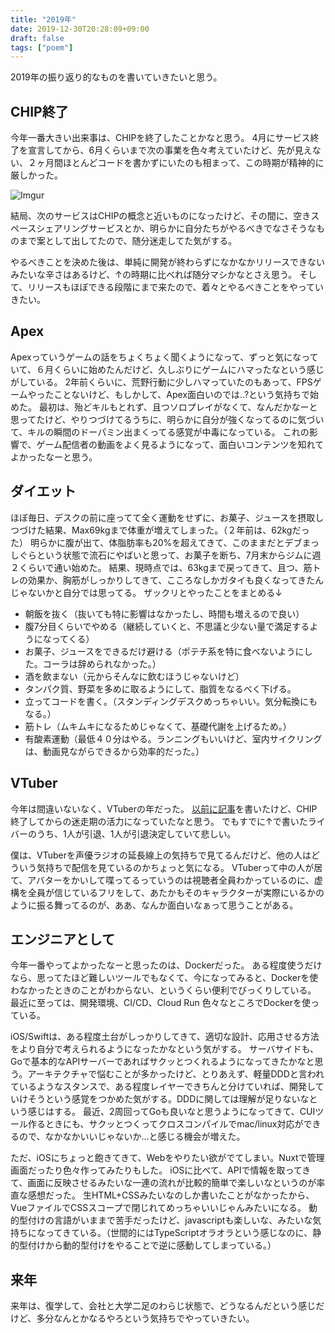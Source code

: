```yaml
---
title: "2019年"
date: 2019-12-30T20:28:09+09:00
draft: false
tags: ["poem"]
---
```


2019年の振り返り的なものを書いていきたいと思う。

## CHIP終了

今年一番大きい出来事は、CHIPを終了したことかなと思う。
4月にサービス終了を宣言してから、6月くらいまで次の事業を色々考えていたけど、先が見えない、２ヶ月間ほとんどコードを書かずにいたのも相まって、この時期が精神的に厳しかった。

![Imgur](https://i.imgur.com/rvljFP8.png)

結局、次のサービスはCHIPの概念と近いものになったけど、その間に、空きスペースシェアリングサービスとか、明らかに自分たちがやるべきでなさそうなものまで案として出してたので、随分迷走してた気がする。

やるべきことを決めた後は、単純に開発が終わらずになかなかリリースできないみたいな辛さはあるけど、↑の時期に比べれば随分マシかなとさえ思う。
そして、リリースもほぼできる段階にまで来たので、着々とやるべきことをやっていきたい。

## Apex
Apexっていうゲームの話をちょくちょく聞くようになって、ずっと気になっていて、６月くらいに始めたんだけど、久しぶりにゲームにハマったなという感じがしている。
2年前くらいに、荒野行動に少しハマっていたのもあって、FPSゲームやったことないけど、もしかして、Apex面白いのでは..?という気持ちで始めた。
最初は、殆どキルもとれず、且つソロプレイがなくて、なんだかなーと思ってたけど、やりつづけてるうちに、明らかに自分が強くなってるのに気づいて、キルの瞬間のドーパミン出まくってる感覚が中毒になっている。
これの影響で、ゲーム配信者の動画をよく見るようになって、面白いコンテンツを知れてよかったなーと思う。

## ダイエット
ほぼ毎日、デスクの前に座ってて全く運動をせずに、お菓子、ジュースを摂取しつづけた結果、Max69kgまで体重が増えてしまった。（２年前は、62kgだった）
明らかに腹が出て、体脂肪率も20%を超えてきて、このままだとデブまっしぐらという状態で流石にやばいと思って、お菓子を断ち、7月末からジムに週２くらいで通い始めた。
結果、現時点では、63kgまで戻ってきて、且つ、筋トレの効果か、胸筋がしっかりしてきて、こころなしかガタイも良くなってきたんじゃないかと自分では思ってる。
ザックリとやったことをまとめる↓
- 朝飯を抜く（抜いても特に影響はなかったし、時間も増えるので良い）
- 腹7分目くらいでやめる（継続していくと、不思議と少ない量で満足するようになってくる）
- お菓子、ジュースをできるだけ避ける（ポテチ系を特に食べないようにした。コーラは辞められなかった。）
- 酒を飲まない（元からそんなに飲むほうじゃないけど）
- タンパク質、野菜を多めに取るようにして、脂質をなるべく下げる。
- 立ってコードを書く。（スタンディングデスクめっちゃいい。気分転換にもなる。）
- 筋トレ（ムキムキになるためじゃなくて、基礎代謝を上げるため。）
- 有酸素運動（最低４０分はやる。ランニングもいいけど、室内サイクリングは、動画見ながらできるから効率的だった。）


## VTuber
今年は間違いないなく、VTuberの年だった。
[以前に記事](https://memo.touyu.me/posts/vtuber/)を書いたけど、CHIP終了してからの迷走期の活力になっていたなと思う。
でもすでに↑で書いたライバーのうち、1人が引退、1人が引退決定していて悲しい。

僕は、VTuberを声優ラジオの延長線上の気持ちで見てるんだけど、他の人はどういう気持ちで配信を見ているのかちょっと気になる。
VTuberって中の人が居て、アバターをかいして喋ってるっていうのは視聴者全員わかっているのに、虚構を全員が信じているフリをして、あたかもそのキャラクターが実際にいるかのように振る舞ってるのが、ああ、なんか面白いなぁって思うことがある。

## エンジニアとして
今年一番やってよかったなーと思ったのは、Dockerだった。
ある程度使うだけなら、思ってたほど難しいツールでもなくて、今になってみると、Dockerを使わなかったときのことがわからない、というくらい便利でびっくりしている。
最近に至っては、開発環境、CI/CD、Cloud Run 色々なところでDockerを使っている。

iOS/Swiftは、ある程度土台がしっかりしてきて、適切な設計、応用させる方法をより自分で考えられるようになったかなという気がする。
サーバサイドも、Goで基本的なAPIサーバーであればサクッとつくれるようになってきたかなと思う。アーキテクチャで悩むことが多かったけど、とりあえず、軽量DDDと言われているようなスタンスで、ある程度レイヤーできちんと分けていれば、開発していけそうという感覚をつかめた気がする。DDDに関しては理解が足りないなという感じはする。
最近、2周回ってGoも良いなと思うようになってきて、CUIツール作るときにも、サクッとつくってクロスコンパイルでmac/linux対応ができるので、なかなかいいじゃないか...と感じる機会が増えた。

ただ、iOSにちょっと飽きてきて、Webをやりたい欲がでてしまい。Nuxtで管理画面だったり色々作ってみたりもした。
iOSに比べて、APIで情報を取ってきて、画面に反映させるみたいな一連の流れが比較的簡単で楽しいなというのが率直な感想だった。
生HTML+CSSみたいなのしか書いたことがなかったから、VueファイルでCSSスコープで閉じれてめっちゃいいじゃんみたいになる。
動的型付けの言語がいままで苦手だったけど、javascriptも楽しいな、みたいな気持ちになってきている。（世間的にはTypeScriptオラオラという感じなのに、静的型付けから動的型付けをやることで逆に感動してしまっている。）

## 来年

来年は、復学して、会社と大学二足のわらじ状態で、どうなるんだという感じだけど、多分なんとかなるやろという気持ちでやっていきたい。